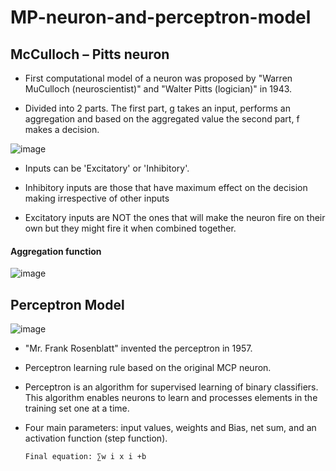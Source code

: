 # MP-neuron-and-perceptron-model
## McCulloch – Pitts neuron
- First computational model of a neuron was proposed by "Warren MuCulloch (neuroscientist)" and "Walter Pitts (logician)" in 1943.

- Divided into 2 parts. The first part, g takes an input, performs an aggregation and based on the aggregated value the second part, f makes a decision.

![image](https://github.com/Siddhipatade/MP-neuron-and-perceptron-model/assets/91780318/f41b2b64-5043-420b-9083-50001503c674)

- Inputs can be 'Excitatory' or 'Inhibitory'.

- Inhibitory inputs are those that have maximum effect on the decision making irrespective of other inputs 

- Excitatory inputs are NOT the ones that will make the neuron fire on their own but they might fire it when combined together. 

#### Aggregation function
![image](https://github.com/Siddhipatade/MP-neuron-and-perceptron-model/assets/91780318/23e26b2f-fe61-496c-96ee-30b2da555ee7)


## Perceptron Model

![image](https://github.com/Siddhipatade/MP-neuron-and-perceptron-model/assets/91780318/2c5974ee-30c0-49ec-8aa5-3cb84a0533e4)

- "Mr. Frank Rosenblatt" invented the perceptron in 1957. 
- Perceptron learning rule based on the original MCP neuron. 
- Perceptron is an algorithm for supervised learning of binary classifiers. This algorithm enables neurons to learn and processes elements in the training set one at a time.
- Four main parameters: input values, weights and Bias, net sum, and an activation function (step function). 

      Final equation: ∑w i x i +b


